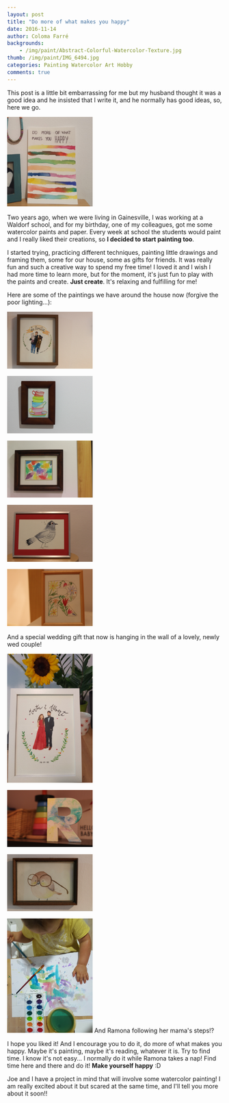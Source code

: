 ```yaml
---
layout: post
title: "Do more of what makes you happy"
date: 2016-11-14
author: Coloma Farré
backgrounds:
    - /img/paint/Abstract-Colorful-Watercolor-Texture.jpg
thumb: /img/paint/IMG_6494.jpg
categories: Painting Watercolor Art Hobby
comments: true
---
```


This post is a little bit embarrassing for me but my husband thought it was a good idea and he insisted that I write it, and he normally has good ideas, so, here we go.

<a href="/img/paint/20160823_011412.jpg"> <img border="0" alt="Caption goes here" src = "/img/paint/20160823_011412.jpg" width = "200"></a>

Two years ago, when we were living in Gainesville, I was working at a Waldorf school, and for my birthday, one of my colleagues, got me some watercolor paints and paper. Every week at school the students would paint and I really liked their creations, so **I decided to start painting too**.

I started trying, practicing different techniques, painting little drawings and framing them, some for our house, some as gifts for friends. It was really fun and such a creative way to spend my free time! I loved it and I wish I had more time to learn more, but for the moment, it's just fun to play with the paints and create. **Just create**. It's relaxing and fulfilling for me!

Here are some of the paintings we have around the house now (forgive the poor lighting...):

<a href="/img/paint/IMG_6475.jpg"> <img border="0" alt="Caption goes here" src = "/img/paint/IMG_6475.jpg" width = "200"></a>

<a href="/img/paint/IMG_6478.jpg"> <img border="0" alt="Caption goes here" src = "/img/paint/IMG_6478.jpg" width = "200"></a>

<a href="/img/paint/IMG_6488.jpg"> <img border="0" alt="Caption goes here" src = "/img/paint/IMG_6488.jpg" width = "200"></a>

<a href="/img/paint/IMG_6490.jpg"> <img border="0" alt="Caption goes here" src = "/img/paint/IMG_6490.jpg" width = "200"></a>

<a href="/img/paint/IMG_6496.jpg"> <img border="0" alt="Caption goes here" src = "/img/paint/IMG_6496.jpg" width = "200"></a>

And a special wedding gift that now is hanging in the wall of a lovely, newly wed couple!

<a href="/img/paint/20160906_102409.jpg"> <img border="0" alt="Caption goes here" src = "/img/paint/20160906_102409.jpg" width = "200"></a>

<a href="/img/paint/IMG_6497.jpg"> <img border="0" alt="Caption goes here" src = "/img/paint/IMG_6497.jpg" width = "200"></a>

<a href="/img/paint/IMG_6479.jpg"> <img border="0" alt="Caption goes here" src = "/img/paint/IMG_6479.jpg" width = "200"></a>

<a href="/img/paint/20160915_140721.jpg"> <img border="0" alt="Caption goes here" src = "/img/paint/20160915_140721.jpg" width = "200"></a> And Ramona following her mama's steps!?

I hope you liked it! And I encourage you to do it, do more of what makes you happy. Maybe it's painting, maybe it's reading, whatever it is. Try to find time. I know it's not easy... I normally do it while Ramona takes a nap! Find time here and there and do it! **Make yourself happy** :D

Joe and I have a project in mind that will involve some watercolor painting! I am really excited about it but scared at the same time, and I'll tell you more about it soon!!
